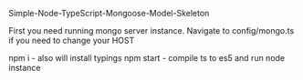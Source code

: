 Simple-Node-TypeScript-Mongoose-Model-Skeleton

First you need running mongo server instance.
Navigate to config/mongo.ts if you need to change your HOST

npm i - also will install typings 
npm start - compile ts to es5 and run node instance
